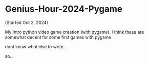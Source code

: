 # Genius-Hour-2024-Pygame
(Started Oct 2, 2024)

My intro python video game creation (with pygame). I think these are somewhat decent for some first games with pygame

dont know what else to write...

so...
